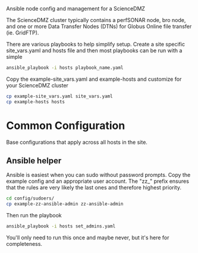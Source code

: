 Ansible node config and management for a ScienceDMZ

The ScienceDMZ cluster typically contains a perfSONAR node, bro node, and one or
more Data Transfer Nodes (DTNs) for Globus Online file transfer (ie. GridFTP).

There are various playbooks to help simplify setup.  Create a site specific
site_vars.yaml and hosts file and then most playbooks can be run with a simple

```sh
ansible_playbook -i hosts playbook_name.yaml
```

Copy the example-site_vars.yaml and example-hosts and customize for your
ScienceDMZ cluster

```sh
cp example-site_vars.yaml site_vars.yaml
cp example-hosts hosts
```

# Common Configuration

Base configurations that apply across all hosts in the site.

## Ansible helper

Ansible is easiest when you can sudo without password prompts. Copy the example
config and an appropriate user account.  The "zz_" prefix ensures that the rules
are very likely the last ones and therefore highest priority.

```sh
cd config/sudoers/
cp example-zz-ansible-admin zz-ansible-admin
```

Then run the playbook
```sh
ansible_playbook -i hosts set_admins.yaml
```

You'll only need to run this once and maybe never, but it's here for completeness.

